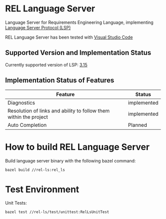 # REL Language Server

Language Server for Requirements Engineering Language, implementing [Language Server Protocol (LSP)](https://microsoft.github.io/language-server-protocol/)

REL Language Server has been tested with [Visual Studio Code](https://code.visualstudio.com/)

## Supported Version and Implementation Status

Currently supported version of LSP: [3.15](https://microsoft.github.io/language-server-protocol/specifications/specification-3-15/)

## Implementation Status of Features

| Feature         | Status      |
| -------------   |-------------|
| Diagnostics     | implemented |
| Resolution of links and ability to follow them within the project | implemented |
| Auto Completion | Planned     |


# How to build REL Language Server

Build language server binary with the following bazel command:

```
bazel build //rel-ls:rel_ls
``` 

# Test Environment

Unit Tests:

```
bazel test //rel-ls/test/unittest:RelLsUnitTest
``` 